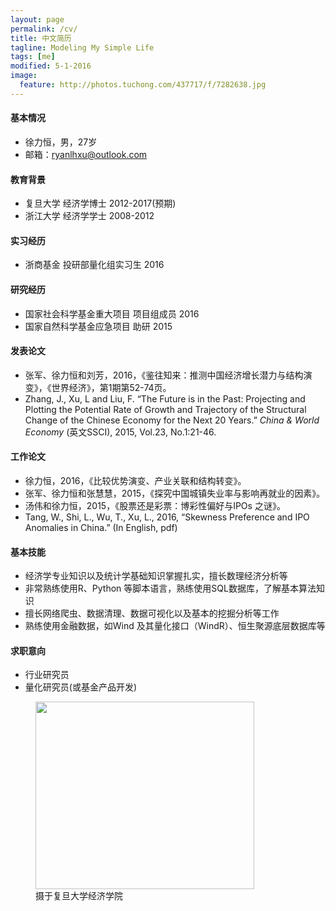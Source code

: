```yaml
---
layout: page
permalink: /cv/
title: 中文简历
tagline: Modeling My Simple Life
tags: [me]
modified: 5-1-2016
image:
  feature: http://photos.tuchong.com/437717/f/7282638.jpg
---
```


#### 基本情况
* 徐力恒，男，27岁
* 邮箱：[ryanlhxu@outlook.com](mailto:ryanlhxu@outlook.com)

#### 教育背景
* 复旦大学 经济学博士 2012-2017(预期) 
* 浙江大学 经济学学士 2008-2012 

#### 实习经历
* 浙商基金 投研部量化组实习生 2016

#### 研究经历
* 国家社会科学基金重大项目 项目组成员 2016
* 国家自然科学基金应急项目 助研       2015

#### 发表论文
* 张军、徐力恒和刘芳，2016，《鉴往知来：推测中国经济增长潜力与结构演变》，《世界经济》，第1期第52-74页。
* Zhang, J., Xu, L and Liu, F. “The Future is in the Past: Projecting and Plotting the Potential Rate of Growth and Trajectory of the Structural Change of the Chinese Economy for the Next 20 Years.” *China & World Economy* (英文SSCI), 2015, Vol.23, No.1:21-46.

#### 工作论文
* 徐力恒，2016，《比较优势演变、产业关联和结构转变》。
* 张军、徐力恒和张慧慧，2015，《探究中国城镇失业率与影响再就业的因素》。
* 汤伟和徐力恒，2015，《股票还是彩票：博彩性偏好与IPOs 之谜》。
* Tang, W., Shi, L., Wu, T., Xu, L., 2016, “Skewness Preference and IPO Anomalies in China.” (In English, pdf)


#### 基本技能
* 经济学专业知识以及统计学基础知识掌握扎实，擅长数理经济分析等
* 非常熟练使用R、Python 等脚本语言，熟练使用SQL数据库，了解基本算法知识
* 擅长网络爬虫、数据清理、数据可视化以及基本的挖掘分析等工作
* 熟练使用金融数据，如Wind 及其量化接口（WindR）、恒生聚源底层数据库等

#### 求职意向
* 行业研究员
* 量化研究员(或基金产品开发)

<figure>
	<a href="http://www.econ.fudan.edu.cn/dofiles/img/2015121883512501.jpg"><img src="http://www.econ.fudan.edu.cn/dofiles/img/2015121883512501.jpg" height="300" width="350"></a>
	<figcaption>摄于复旦大学经济学院</figcaption>
</figure>